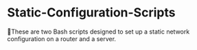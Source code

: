# Static-Configuration-Scripts
📡These are two Bash scripts designed to set up a static network configuration on a router and a server.
